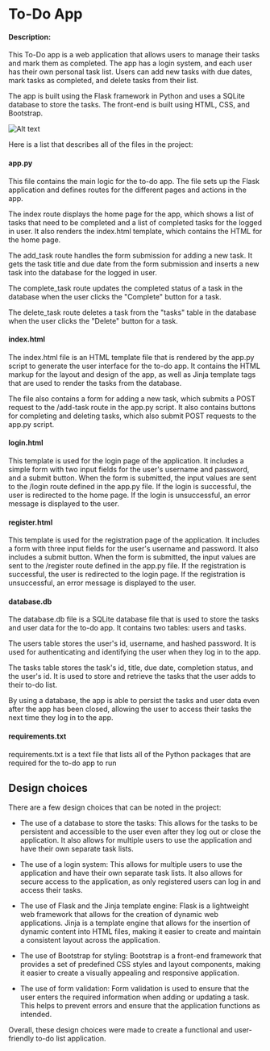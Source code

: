 # To-Do App
#### Description:
This To-Do app is a web application that allows users to manage their tasks and mark them as completed. The app has a login system, and each user has their own personal task list. Users can add new tasks with due dates, mark tasks as completed, and delete tasks from their list.

The app is built using the Flask framework in Python and uses a SQLite database to store the tasks. The front-end is built using HTML, CSS, and Bootstrap.

![Alt text](https://imgur.com/HK94rmk)

Here is a list that describes all of the files in the project:

#### app.py
This file contains the main logic for the to-do app. The file sets up the Flask application and defines routes for the different pages and actions in the app.

The index route displays the home page for the app, which shows a list of tasks that need to be completed and a list of completed tasks for the logged in user. It also renders the index.html template, which contains the HTML for the home page.

The add_task route handles the form submission for adding a new task. It gets the task title and due date from the form submission and inserts a new task into the database for the logged in user.

The complete_task route updates the completed status of a task in the database when the user clicks the "Complete" button for a task.

The delete_task route deletes a task from the "tasks" table in the database when the user clicks the "Delete" button for a task.

#### index.html
The index.html file is an HTML template file that is rendered by the app.py script to generate the user interface for the to-do app. It contains the HTML markup for the layout and design of the app, as well as Jinja template tags that are used to render the tasks from the database.

The file also contains a form for adding a new task, which submits a POST request to the /add-task route in the app.py script. It also contains buttons for completing and deleting tasks, which also submit POST requests to the app.py script.

#### login.html
This template is used for the login page of the application. It includes a simple form with two input fields for the user's username and password, and a submit button. When the form is submitted, the input values are sent to the /login route defined in the app.py file. If the login is successful, the user is redirected to the home page. If the login is unsuccessful, an error message is displayed to the user.

#### register.html
This template is used for the registration page of the application. It includes a form with three input fields for the user's username and password. It also includes a submit button. When the form is submitted, the input values are sent to the /register route defined in the app.py file. If the registration is successful, the user is redirected to the login page. If the registration is unsuccessful, an error message is displayed to the user.

#### database.db
The database.db file is a SQLite database file that is used to store the tasks and user data for the to-do app. It contains two tables: users and tasks.

The users table stores the user's id, username, and hashed password. It is used for authenticating and identifying the user when they log in to the app.

The tasks table stores the task's id, title, due date, completion status, and the user's id. It is used to store and retrieve the tasks that the user adds to their to-do list.

By using a database, the app is able to persist the tasks and user data even after the app has been closed, allowing the user to access their tasks the next time they log in to the app.

#### requirements.txt
requirements.txt is a text file that lists all of the Python packages that are required for the to-do app to run


## Design choices
There are a few design choices that can be noted in the project:

* The use of a database to store the tasks: This allows for the tasks to be persistent and accessible to the user even after they log out or close the application. It also allows for multiple users to use the application and have their own separate task lists.

* The use of a login system: This allows for multiple users to use the application and have their own separate task lists. It also allows for secure access to the application, as only registered users can log in and access their tasks.

* The use of Flask and the Jinja template engine: Flask is a lightweight web framework that allows for the creation of dynamic web applications. Jinja is a template engine that allows for the insertion of dynamic content into HTML files, making it easier to create and maintain a consistent layout across the application.

* The use of Bootstrap for styling: Bootstrap is a front-end framework that provides a set of predefined CSS styles and layout components, making it easier to create a visually appealing and responsive application.

* The use of form validation: Form validation is used to ensure that the user enters the required information when adding or updating a task. This helps to prevent errors and ensure that the application functions as intended.

Overall, these design choices were made to create a functional and user-friendly to-do list application.
